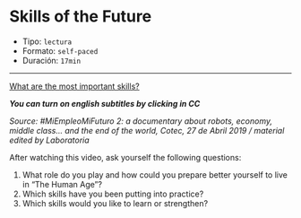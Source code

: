 # Skills of the Future

* Tipo: `lectura`
* Formato: `self-paced`
* Duración: `17min`

***

[What are the most important skills?](https://vimeo.com/421255025/)

***You can turn on english subtitles by clicking in CC***

*Source: #MiEmpleoMiFuturo 2: a documentary about robots, economy, middle class… and the end of the world, Cotec, 27 de Abril 2019 / material edited by Laboratoria*

After watching this video, ask yourself the following questions:

1. What role do you play and how could you prepare better  yourself  to live in
“The Human Age”?
2. Which skills have you been putting into practice?
3. Which skills would you like to learn or strengthen?
